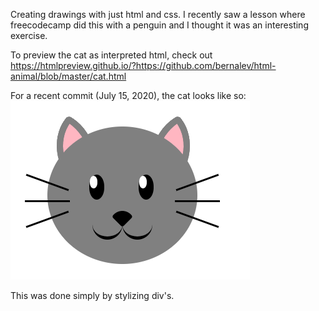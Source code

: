 Creating drawings with just html and css. I recently saw a lesson where freecodecamp did this with a penguin and I thought it was an interesting exercise. 

To preview the cat as interpreted html, check out https://htmlpreview.github.io/?https://github.com/bernalev/html-animal/blob/master/cat.html

For a recent commit (July 15, 2020), the cat looks like so: 
<br><img src="html-cat.PNG">

This was done simply by stylizing div's.
